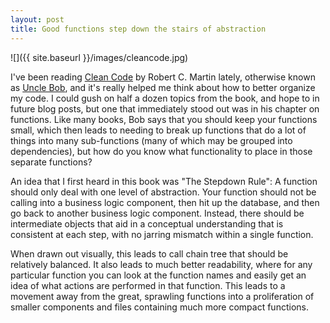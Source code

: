 ```yaml
---
layout: post
title: Good functions step down the stairs of abstraction
---
```


![]({{ site.baseurl }}/images/cleancode.jpg)

I've been reading [Clean Code](http://www.amazon.com/Clean-Code-Handbook-Software-Craftsmanship/dp/0132350882) by Robert C. Martin lately, otherwise known as [Uncle Bob](http://blog.cleancoder.com/), and it's really helped me think about how to better organize my code. I could gush on half a dozen topics from the book, and hope to in future blog posts, but one that immediately stood out was in his chapter on functions. Like many books, Bob says that you should keep your functions small, which then leads to needing to break up functions that do a lot of things into many sub-functions (many of which may be grouped into dependencies), but how do you know what functionality to place in those separate functions?<!--more-->

An idea that I first heard in this book was "The Stepdown Rule": A function should only deal with one level of abstraction. Your function should not be calling into a business logic component, then hit up the database, and then go back to another business logic component. Instead, there should be intermediate objects that aid in a conceptual understanding that is consistent at each step, with no jarring mismatch within a single function.

When drawn out visually, this leads to call chain tree that should be relatively balanced. It also leads to much better readability, where for any particular function you can look at the function names and easily get an idea of what actions are performed in that function. This leads to a movement away from the great, sprawling functions into a proliferation of smaller components and files containing much more compact functions.
